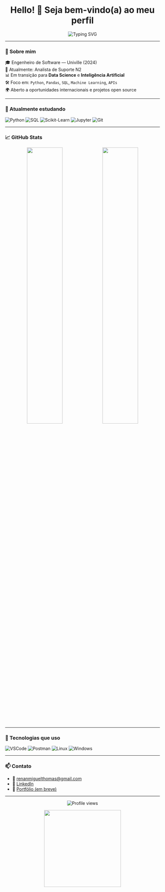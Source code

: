 <h1 align="center">Hello! 🖖 Seja bem-vindo(a) ao meu perfil</h1>

<p align="center">
  <img src="https://readme-typing-svg.herokuapp.com?font=Fira+Code&duration=3000&pause=1000&center=true&vCenter=true&width=435&lines=Data+Science+%7C+Backend+%7C+IA;Sempre+aprendendo+e+construindo+%F0%9F%9A%80" alt="Typing SVG" />
</p>

---

### 🚀 Sobre mim

🎓 Engenheiro de Software — Univille (2024)  
💼 Atualmente: Analista de Suporte N2  
📊 Em transição para **Data Science** e **Inteligência Artificial**  
🛠️ Foco em: `Python`, `Pandas`, `SQL`, `Machine Learning`, `APIs`  
🌍 Aberto a oportunidades internacionais e projetos open source  

---

### 🧠 Atualmente estudando

![Python](https://img.shields.io/badge/Python-3776AB?style=for-the-badge&logo=python&logoColor=white)
![SQL](https://img.shields.io/badge/SQL-4479A1?style=for-the-badge&logo=postgresql&logoColor=white)
![Scikit-Learn](https://img.shields.io/badge/Scikit--Learn-F7931E?style=for-the-badge&logo=scikit-learn&logoColor=white)
![Jupyter](https://img.shields.io/badge/Jupyter-F37626?style=for-the-badge&logo=jupyter&logoColor=white)
![Git](https://img.shields.io/badge/Git-F05032?style=for-the-badge&logo=git&logoColor=white)

---

### 📈 GitHub Stats

<p align="center">
  <img width="48%" src="https://github-readme-stats.vercel.app/api?username=renanmiguelthomas&show_icons=true&theme=radical" />
  <img width="48%" src="https://github-readme-streak-stats.herokuapp.com?user=renanmiguelthomas&theme=radical&date_format=M%20j%5B%2C%20Y%5D" />
</p>

---

### 🧰 Tecnologias que uso

![VSCode](https://img.shields.io/badge/VS%20Code-007ACC?style=flat&logo=visual-studio-code&logoColor=white)
![Postman](https://img.shields.io/badge/Postman-FF6C37?style=flat&logo=postman&logoColor=white)
![Linux](https://img.shields.io/badge/Linux-FCC624?style=flat&logo=linux&logoColor=black)
![Windows](https://img.shields.io/badge/Windows-0078D6?style=flat&logo=windows&logoColor=white)

---

### 📫 Contato

- 📧 renanmiguelthomas@gmail.com  
- 💼 [LinkedIn](https://www.linkedin.com/in/renanmiguelthomas/)  
- 📂 [Portfólio (em breve)](https://github.com/renanmiguelthomas?tab=repositories)

---

<p align="center">
  <img src="https://komarev.com/ghpvc/?username=renanmiguelthomas&label=Profile+Views&color=blueviolet&style=flat" alt="Profile views" />
</p>

<p align="center">
  <img src="https://user-images.githubusercontent.com/72501636/152706209-c5bfd567-5abd-49a1-98f3-c8f6b83d9c6a.gif" width="250" />
</p>

